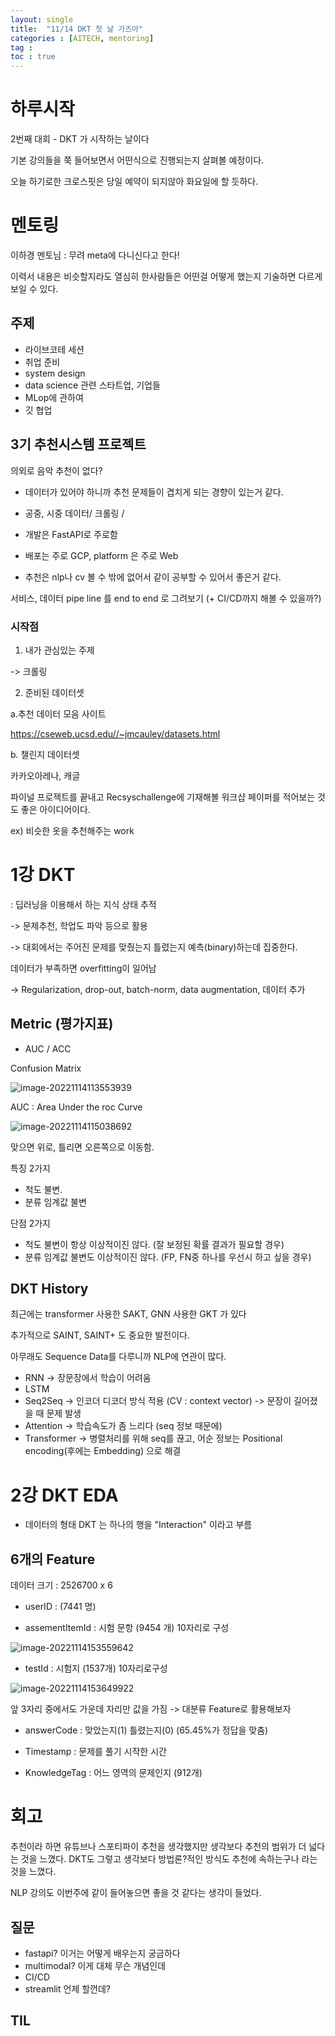 ```yaml
---
layout: single
title:  "11/14 DKT 첫 날 가즈아"
categories : [AITECH, mentoring]
tag : 
toc : true
---
```


# 하루시작

2번째 대회 - DKT 가 시작하는 날이다

기본 강의들을 쭉 들어보면서 어떤식으로 진행되는지 살펴볼 예정이다.

오늘 하기로한 크로스핏은 당일 예약이 되지않아 화요일에 할 듯하다.

# 멘토링

이하경 멘토님 : 무려 meta에 다니신다고 한다!

이력서 내용은 비슷할지라도 열심히 한사람들은 어떤걸 어떻게 했는지 기술하면 다르게 보일 수 있다.

## 주제

+ 라이브코테 세션
+ 취업 준비
+ system design
+ data science 관련 스타트업, 기업들
+ MLop에 관하여
+ 깃 협업

## 3기 추천시스템 프로젝트

의외로 음악 추천이 없다?

- 데이터가 있어야 하니까 추천 문제들이 겹치게 되는 경향이 있는거 같다.
- 공중, 시중 데이터/ 크롤링 /
- 개발은 FastAPI로 주로함
- 배포는 주로 GCP, platform 은 주로 Web

- 추천은 nlp나 cv 볼 수 밖에 없어서 같이 공부할 수 있어서 좋은거 같다.

서비스, 데이터 pipe line 를 end to end 로 그려보기
(+ CI/CD까지 해볼 수 있을까?)

### 시작점

1. 내가 관심있는 주제

-> 크롤링

2. 준비된 데이터셋

a.추천 데이터 모음 사이트

https://cseweb.ucsd.edu//~jmcauley/datasets.html

b. 챌린지 데이터셋 

카카오아레나, 캐글





파이널 프로젝트를 끝내고 Recsyschallenge에 기재해볼 워크샵 페이퍼를 적어보는 것도 좋은 아이디어이다.


ex) 비슷한 옷을 추천해주는 work 




# 1강 DKT 

: 딥러닝을 이용해서 하는 지식 상태 추적

-> 문제추천, 학업도 파악 등으로 활용

-> 대회에서는 주어진 문제를 맞췄는지 틀렸는지 예측(binary)하는데 집중한다.

데이터가 부족하면 overfitting이 일어남

-> Regularization, drop-out, batch-norm, data augmentation, 데이터 추가

## Metric (평가지표)

 - AUC / ACC

Confusion Matrix

![image-20221114113553939](/images/2022-11-14/image-20221114113553939.png)

AUC : Area Under the roc Curve

![image-20221114115038692](/images/2022-11-14/image-20221114115038692.png)

맞으면 위로, 틀리면 오른쪽으로 이동함.

특징 2가지
+ 척도 불변.
+ 분류 임계값 불변

단점 2가지
+ 척도 불변이 항상 이상적이진 않다. (잘 보정된 확률 결과가 필요할 경우)
+ 분류 임계값 불변도 이상적이진 않다. (FP, FN중 하나를 우선시 하고 싶을 경우)

## DKT History

최근에는 transformer 사용한 SAKT, GNN 사용한 GKT 가 있다

추가적으로 SAINT, SAINT+ 도 중요한 발전이다.

아무래도 Sequence Data를 다루니까 NLP에 연관이 많다.

+ RNN -> 장문장에서 학습이 어려움
+ LSTM 
+ Seq2Seq -> 인코더 디코더 방식 적용 (CV : context vector) -> 문장이 길어졌을 때 문제 발생
+ Attention -> 학습속도가 좀 느리다 (seq 정보 때문에)
+ Transformer -> 병렬처리를 위해 seq를 끊고, 어순 정보는 Positional encoding(후에는 Embedding) 으로 해결


# 2강 DKT EDA

+ 데이터의 형태
DKT 는 하나의 행을 "Interaction" 이라고 부름

## 6개의 Feature

데이터 크기 : 2526700 x 6 
+ userID : (7441 명) 

+ assementItemId : 시험 문항 (9454 개)
10자리로 구성

![image-20221114153559642](/images/2022-11-14/image-20221114153559642.png)

+ testId : 시험지 (1537개)
10자리로구성

![image-20221114153649922](/images/2022-11-14/image-20221114153649922.png)

앞 3자리 중에서도 가운데 자리만 값을 가짐 -> 대분류 Feature로 활용해보자



+ answerCode : 맞았는지(1) 틀렸는지(0) (65.45%가 정답을 맞춤)

+ Timestamp : 문제를 풀기 시작한 시간

+ KnowledgeTag : 어느 영역의 문제인지 (912개)











# 회고

추천이라 하면 유튜브나 스포티파이 추천을 생각했지만 생각보다 추천의 범위가 더 넓다는 것을 느꼈다. DKT도 그렇고 생각보다 방법론?적인 방식도 추천에 속하는구나 라는 것을 느꼈다.

NLP 강의도 이번주에 같이 들어놓으면 좋을 것 같다는 생각이 들었다.


## 질문
+ fastapi? 이거는 어떻게 배우는지 궁금하다
+ multimodal? 이게 대체 무슨 개념인데
+ CI/CD
+ streamlit 언제 할껀데?


## TIL

